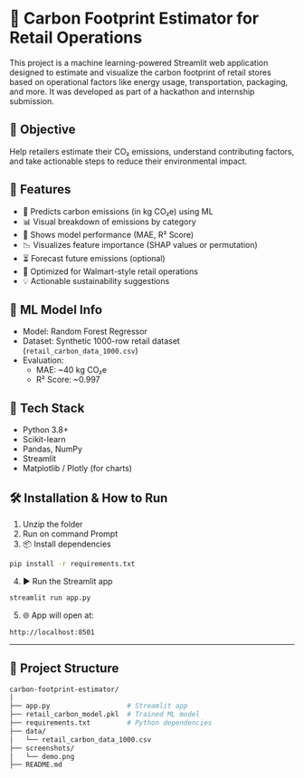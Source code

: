 
# 🏬 Carbon Footprint Estimator for Retail Operations

This project is a machine learning-powered Streamlit web application designed to estimate and visualize the carbon footprint of retail stores based on operational factors like energy usage, transportation, packaging, and more. It was developed as part of a hackathon and internship submission.

## 📌 Objective

Help retailers estimate their CO₂ emissions, understand contributing factors, and take actionable steps to reduce their environmental impact.

## 🚀 Features

- 🌱 Predicts carbon emissions (in kg CO₂e) using ML
- 📊 Visual breakdown of emissions by category
- 🧠 Shows model performance (MAE, R² Score)
- 📉 Visualizes feature importance (SHAP values or permutation)
- ⏳ Forecast future emissions (optional)
- 🏪 Optimized for Walmart-style retail operations
- 💡 Actionable sustainability suggestions

## 🧠 ML Model Info

- Model: Random Forest Regressor
- Dataset: Synthetic 1000-row retail dataset (`retail_carbon_data_1000.csv`)
- Evaluation:
  - MAE: ~40 kg CO₂e
  - R² Score: ~0.997

## 🧰 Tech Stack

- Python 3.8+
- Scikit-learn
- Pandas, NumPy
- Streamlit
- Matplotlib / Plotly (for charts)

## 🛠️ Installation & How to Run

1. Unzip the folder
2. Run on command Prompt
3. 📦 Install dependencies

```bash
pip install -r requirements.txt
```

4. ▶️ Run the Streamlit app

```bash
streamlit run app.py
```

5. 🌐 App will open at:

```plaintext
http://localhost:8501
```

---

## 📂 Project Structure

```bash
carbon-footprint-estimator/
│
├── app.py                   # Streamlit app
├── retail_carbon_model.pkl  # Trained ML model
├── requirements.txt         # Python dependencies
├── data/
│   └── retail_carbon_data_1000.csv
├── screenshots/
│   └── demo.png
├── README.md


